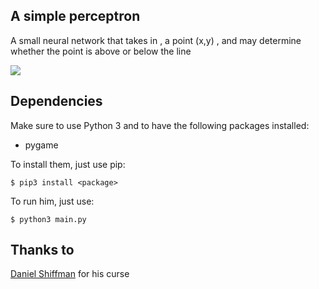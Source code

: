 ## A simple perceptron

A small neural network that takes in , a point (x,y) , and may determine whether the point is above or below the line 

<img src="https://1.bp.blogspot.com/-P5zuvA_ZrYk/TobOno7uRFI/AAAAAAAAAIM/tnIVcdNoWaU/s1600/perceptron.png">



## Dependencies

Make sure to use Python 3 and to have the following packages installed:

* pygame

To install them, just use pip:

```
$ pip3 install <package>
```
To run him, just use:

```
$ python3 main.py
```



## Thanks to

[Daniel Shiffman](http://shiffman.net) for his curse



